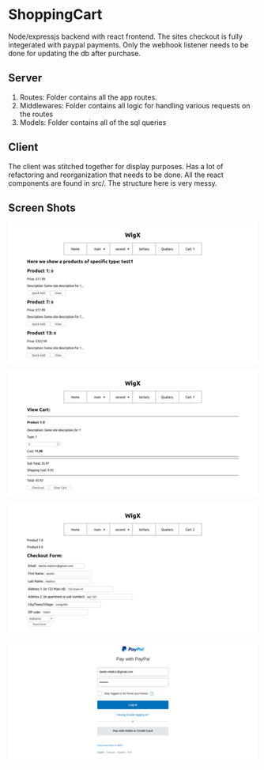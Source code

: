 # ShoppingCart
Node/expressjs backend with react frontend. The sites checkout is fully integerated with paypal payments.  Only the webhook listener needs to be done for updating the db after purchase.

## Server
  1) Routes: Folder contains all the app routes.
  2) Middlewares: Folder contains all logic for handling various requests on the routes
  3) Models: Folder contains all of the sql queries

## Client
  The client was stitched together for display purposes. Has a lot of refactoring and reorganization that needs to be done. All the react components are found in src/.  The structure here is very messy.
 
## Screen Shots

![Image 1](screenshots/Pic1.png)

![Image 2](screenshots/Pic2.png)

![Image 4](screenshots/Pic4.png)

![Image 3](screenshots/Pic3.png)



